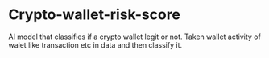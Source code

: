 # Crypto-wallet-risk-score
AI model that classifies if a crypto wallet legit or not.
Taken wallet activity of walet like transaction etc in data and then classify it.
